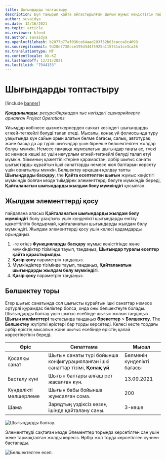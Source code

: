 ```yaml
---
title: Шығындарды топтастыру
description: Бұл тақырып қайта ойластырылған Шығын жұмыс кеңістігін пайдаланып шығындарды қалай бөлу керектігін түсіндіреді.
author: suvaidya
ms.date: 12/16/2021
ms.topic: article
ms.reviewer: kfend
ms.author: suvaidya
ms.openlocfilehash: b2077b77af036ce64aad203f52b03cacca8c4099
ms.sourcegitcommit: 9d20e7738cce195d344f5925a115741a1ce3ca36
ms.translationtype: MT
ms.contentlocale: kk-KZ
ms.lasthandoff: 12/21/2021
ms.locfileid: "7944153"
---
```

# <a name="expense-itemization"></a>Шығындарды топтастыру

[!include [banner](../includes/banner.md)]

_**Қолданылады:** ресурс/биржадан тыс негіздегі сценарийлерге арналған Project Operations_

Ұйымдар көбінесе қызметкерлерден саяхат кезіндегі шығындарды егжей-тегжейлі бөлуді талап етеді. Мысалы, қонақ үй фолиосында тұру уақытында күн сайын орын алатын бөлме бағасы, салық, автотұрақ және басқа да әр түрлі шығындар үшін бірнеше бөлшектелген жолдар болуы мүмкін. Немесе тамаққа жұмсалатын шығындар таңғы ас, түскі ас немесе кешкі ас үшін неғұрлым егжей-тегжейлі бөлуді талап етуі мүмкін. Ұйымның қажеттіліктеріне қарамастан, әрбір шығыс санаты шығыстарды құрайтын ішкі санаттарды немесе жол баптарын көрсету үшін орнатылуы мүмкін. Бөлшектеу әрқашан қолдау тапты **Шығындарды басқару**, the **Қайта есептелген шығын** жұмыс кеңістігі мүмкіндік болған кезде тиімдірек элементтерді бөлуге мүмкіндік береді, **Қайталанатын шығындарды жылдам бөлу мүмкіндігі** қосылған.  

## <a name="enable-quick-itemization"></a>Жылдам элементтерді қосу 

пайдалана аласыз **Қайталанатын шығындарды жылдам бөлу мүмкіндігі** болу ұзақтығы үшін күнделікті шығындарды енгізу қажеттілігін болдырмай, қайталанатын шығындарды жылдам бөлу мүмкіндігі. Жылдам элементтерді қосу үшін келесі қадамдарды орындаңыз.

1. -ге өтіңіз **Функцияларды басқару** жұмыс кеңістігінде және мүмкіндіктер тізімінде тауып, таңдаңыз, **Шығындар туралы есептер қайта қарастырылды**. 
2. **Қазір қосу** параметрін таңдаңыз. 
3. Мүмкіндіктер тізімінде тауып, таңдаңыз, **Қайталанатын шығындарды жылдам бөлу мүмкіндігі**.
4. **Қазір қосу** параметрін таңдаңыз. 

## <a name="itemization-grid"></a>Бөлшектеу торы 

Егер шығыс санатында сол шығысты құрайтын ішкі санаттар немесе әртүрлі құрамдас бөліктер болса, онда оны бөлшектеуге болады. Шығындарды баптау үшін шығыс есебінде шығыс жолын таңдаңыз **Шығын мәліметтері** тақтасында таңдаңыз **Әрекеттер** > **Бөлшектеу**. The **Бөлшектеу** жүгірткі өрістері бар торды көрсетеді. Келесі кесте тордағы әрбір өрістің мысалын және шығыс есебінде өрістің қалай көрсетілетінін береді. 

|     Өріс          |     Сипаттама                                                                                  |     Мысал              |
|--------------------|--------------------------------------------------------------------------------------------------|--------------------------|
|     Қосалқы санат    |     Шығын санаты түрі бойынша конфигурацияланған ішкі санаттар тізімі, **Қонақ үй**.             |     Бөлменің күнделікті бағасы      |
|     Басталу күні     |     Шығын баптары алғаш рет жасалған күн.                                           |     13.09.2021           |
|     Күнделікті мөлшерлеме     |     Шығын бабы бойынша жұмсалған сома.                                                    |     200                  |
|     Шама       |     Зарядтың үздіксіз кезең ішінде қайталану саны.                       |     3-көше                    |

![Шығындарды баптау.](media/Itemization%20screen%201.png)

Элементтеуді сақтаған кезде Элементтер торында көрсетілген сан үшін жеке тармақталған жолды көресіз. Әрбір жол торда көрсетілген күннен басталады.

![Бөлшектелген есеп.](media/Itemization%20screen%202.png)

